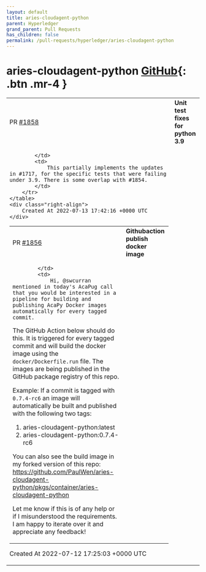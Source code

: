 ```yaml
---
layout: default
title: aries-cloudagent-python
parent: Hyperledger
grand_parent: Pull Requests
has_children: false
permalink: /pull-requests/hyperledger/aries-cloudagent-python
---
```


# aries-cloudagent-python <span class="fs-3 right-align">[GitHub](https://github.com/hyperledger/aries-cloudagent-python){: .btn .mr-4 }</span>


<div>
    <table>
        <tr>
            <td>
                PR <a href="https://github.com/hyperledger/aries-cloudagent-python/pull/1858" class=".btn">#1858</a>
            </td>
            <td>
                <b>
                    Unit test fixes for python 3.9
                </b>
            </td>
        </tr>
        <tr>
            <td>
                
            </td>
            <td>
                This partially implements the updates in #1717, for the specific tests that were failing under 3.9. There is some overlap with #1854.
            </td>
        </tr>
    </table>
    <div class="right-align">
        Created At 2022-07-13 17:42:16 +0000 UTC
    </div>
</div>

<div>
    <table>
        <tr>
            <td>
                PR <a href="https://github.com/hyperledger/aries-cloudagent-python/pull/1856" class=".btn">#1856</a>
            </td>
            <td>
                <b>
                    Githubaction publish docker image
                </b>
            </td>
        </tr>
        <tr>
            <td>
                
            </td>
            <td>
                Hi, @swcurran mentioned in today's AcaPug call that you would be interested in a pipeline for building and publishing AcaPy Docker images automatically for every tagged commit.

The GitHub Action below should do this. It is triggered for every tagged commit and will build the docker image using the `docker/Dockerfile.run` file. The images are being published in the GitHub package registry of this repo.

Example: If a commit is tagged with `0.7.4-rc6` an image will automatically be built and published with the following two tags:
1. aries-cloudagent-python:latest
2. aries-cloudagent-python:0.7.4-rc6

You can also see the build image in my forked version of this repo: https://github.com/PaulWen/aries-cloudagent-python/pkgs/container/aries-cloudagent-python


Let me know if this is of any help or if I misunderstood the requirements. I am happy to iterate over it and appreciate any feedback!
            </td>
        </tr>
    </table>
    <div class="right-align">
        Created At 2022-07-12 17:25:03 +0000 UTC
    </div>
</div>

